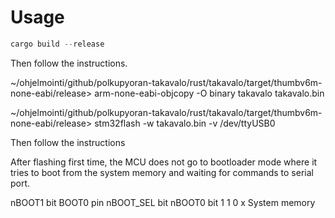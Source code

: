 # Usage

```rust
cargo build --release
```

Then follow the instructions.

~/ohjelmointi/github/polkupyoran-takavalo/rust/takavalo/target/thumbv6m-none-eabi/release> arm-none-eabi-objcopy -O binary takavalo takavalo.bin


~/ohjelmointi/github/polkupyoran-takavalo/rust/takavalo/target/thumbv6m-none-eabi/release> stm32flash -w takavalo.bin -v /dev/ttyUSB0

Then follow the instructions

After flashing first time, the MCU does not go to bootloader mode where it tries to boot from the system memory and waiting for commands to serial port. 

nBOOT1 bit BOOT0 pin nBOOT_SEL bit nBOOT0 bit
  1           1         0              x           System memory

  